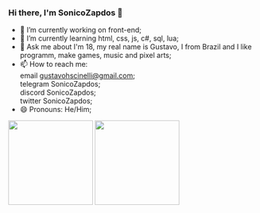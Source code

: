 ### Hi there, I'm SonicoZapdos 👋

- 🔭 I’m currently working on front-end;
- 🌱 I’m currently learning html, css, js, c#, sql, lua;
- 💬 Ask me about I'm 18, my real name is Gustavo, I from Brazil and I like programm, make games, music and pixel arts;
- 📫 How to reach me: <br>
  email gustavohscinelli@gmail.com; <br>
  telegram SonicoZapdos; <br>
  discord SonicoZapdos; <br>
  twitter SonicoZapdos; <br>
- 😄 Pronouns: He/Him;

<div display="flex" align-itens="center" justify-content="center" flex-direction="columns">
  <img height="170em" src="https://github-readme-stats.vercel.app/api?username=sonicozapdos&theme=dracula&show_icons=true"/>
  <img height="170em" src="https://github-readme-stats.vercel.app/api/top-langs/?username=sonicozapdos&theme=dracula&show_icons=true"/>
</div>
